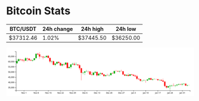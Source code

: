 # Bitcoin Stats

BTC/USDT|24h change|24h high|24h low|
|---|---|---|---|
|$37312.46|1.02%|$37445.50|$36250.00|

<img src="./chart.svg">
